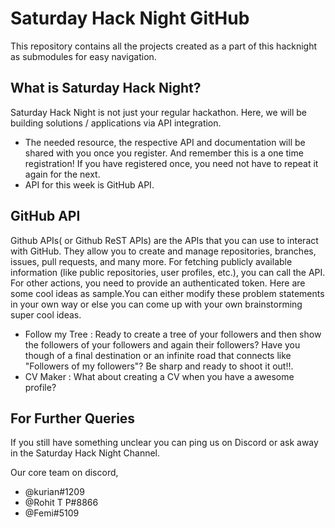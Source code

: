 # Saturday Hack Night GitHub
This repository contains all the projects created as a part of this hacknight as submodules for easy navigation.

## What is Saturday Hack Night?
Saturday Hack Night is not just your regular hackathon. Here, we will be building solutions / applications via API integration.
* The needed resource, the respective API and documentation will be shared with you once you register. And remember this is a one time registration! If you have registered once, you need not have to repeat it again for the next.
* API for this week is GitHub API.

## GitHub API
Github APIs( or Github ReST APIs) are the APIs that you can use to interact with GitHub. They allow you to create and manage repositories, branches, issues, pull requests, and many more. For fetching publicly available information (like public repositories, user profiles, etc.), you can call the API. For other actions, you need to provide an authenticated token.
Here are some cool ideas as sample.You can either modify these problem statements in your own way or else you can come up with your own brainstorming super cool ideas.
- Follow my Tree : Ready to create a tree of your followers and then show the followers of your followers and again their followers? Have you though of a final destination or an infinite road that connects like "Followers of  my followers"? Be sharp and ready to shoot it out!!.
- CV Maker : What about creating a CV when you have a awesome profile?

## For Further Queries
If you still have something unclear you can ping us on Discord or ask away in the Saturday Hack Night Channel.

Our core team on discord,
 - @kurian#1209
 - @Rohit T P#8866
 - @Femi#5109 
